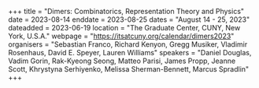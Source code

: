 +++
title = "Dimers: Combinatorics, Representation Theory and Physics"
date = 2023-08-14
enddate = 2023-08-25
dates = "August 14 - 25, 2023"
dateadded = 2023-06-19
location = "The Graduate Center, CUNY, New York, U.S.A."
webpage = "https://itsatcuny.org/calendar/dimers2023"
organisers = "Sebastian Franco, Richard Kenyon, Gregg Musiker, Vladimir Rosenhaus, David E. Speyer, Lauren Williams"
speakers = "Daniel Douglas, Vadim Gorin, Rak-Kyeong Seong, Matteo Parisi, James Propp, Jeanne Scott, Khrystyna Serhiyenko, Melissa Sherman-Bennett, Marcus Spradlin"
+++
